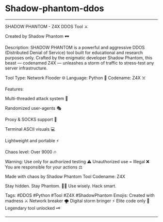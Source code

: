 # Shadow-phantom-ddos

---

SHADOW PHANTOM - Z4X DDOS Tool ⚔️

Created by Shadow Phantom 🕶️

Description:
SHADOW PHANTOM is a powerful and aggressive DDOS (Distributed Denial of Service) tool built for educational and research purposes only. Crafted by the enigmatic developer Shadow Phantom, this beast — codenamed Z4X — unleashes a storm of traffic to stress-test any server infrastructure.

Tool Type: Network Flooder 🌐
Language: Python 🐍
Codename: Z4X ☠️

Features:

Multi-threaded attack system 🧵

Randomized user-agents 🎭

Proxy & SOCKS support 🧩

Terminal ASCII visuals 💻

Lightweight and portable ⚡

Chaos level: Over 9000 🔥


Warning:
Use only for authorized testing ⚠️
Unauthorized use = Illegal ❌
You are responsible for your actions ⚖️

Made with chaos by Shadow Phantom
Tool Codename: Z4X

Stay hidden. Stay Phantom. 🕵️‍♂️
Use wisely. Hack smart.

Tags: #DDOS #Python #Tool #Z4X #ShadowPhantom
Emojis:
Created with madness ⚔️
Network breaker 🌪️
Digital storm bringer ⚡
Elite code only 🧠
Legendary tool unlocked 🗝️


---




